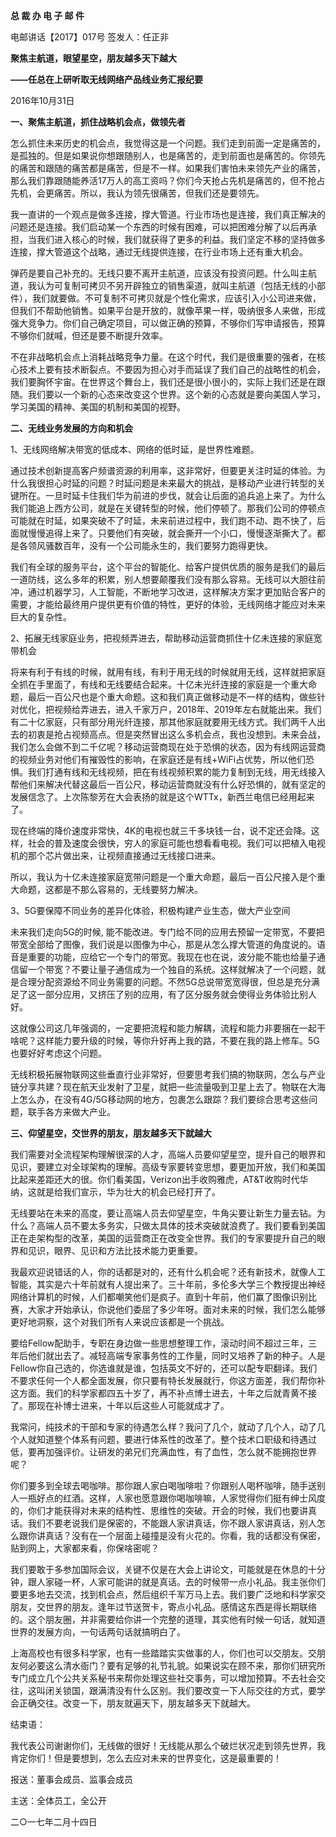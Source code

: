 **总 裁 办 电 子 邮 件**

 

电邮讲话【2017】017号                                    签发人：任正非

**聚焦主航道，眼望星空，朋友越多天下越大**

**——任总在上研听取无线网络产品线业务汇报纪要**

2016年10月31日

**一、聚焦主航道，抓住战略机会点，做领先者**

怎么抓住未来历史的机会点，我觉得这是一个问题。我们走到前面一定是痛苦的，是孤独的。但是如果说你想跟随别人，也是痛苦的，走到前面也是痛苦的。你领先的痛苦和跟随的痛苦都是痛苦，但是不一样。如果我们害怕未来领先产业的痛苦，那么我们靠跟随能养活17万人的高工资吗？你们今天抢占先机是痛苦的，但不抢占先机，会更痛苦。所以，我认为领先很痛苦，但我们还是要领先。

我一直讲的一个观点是做多连接，撑大管道。行业市场也是连接，我们真正解决的问题还是连接。我们启动某一个东西的时候有困难，可以把困难分解了以后再承担，当我们进入核心的时候，我们就获得了更多的利益。我们坚定不移的坚持做多连接，撑大管道这个战略，通过无线提供连接，在行业市场上还有重大机会。

弹药是要自己补充的。无线只要不离开主航道，应该没有投资问题。什么叫主航道，我认为可复制可拷贝不另开辟独立的销售渠道，就叫主航道（包括无线的小部件），我们就要做。不可复制不可拷贝就是个性化需求，应该引入小公司进来做，但我们不帮助他销售。如果平台是开放的，就像苹果一样，吸纳很多人来做，形成强大竞争力。你们自己确定项目，可以做正确的预算，不够你们写申请报告，预算不够你们就喊，但还是要不断提升效率。

不在非战略机会点上消耗战略竞争力量。在这个时代，我们是很重要的强者，在核心技术上要有技术断裂点。不要因为担心对手而延误了我们自己的战略性的机会，我们要胸怀宇宙。在世界这个舞台上，我们还是很小很小的，实际上我们还是在跟随。我们要以一个新的心态来改变这个世界。这个新的心态就是要向美国人学习，学习美国的精神、美国的机制和美国的视野。



 

**二、无线业务发展的方向和机会**

1、无线网络解决带宽的低成本、网络的低时延，是世界性难题。

通过技术创新提高客户频谱资源的利用率，这非常好，但要更关注时延的体验。为什么我很担心时延的问题？时延问题是未来最大的挑战，是移动产业进行转型的关键所在。一旦时延卡住我们华为前进的步伐，就会让后面的追兵追上来了。为什么我们能追上西方公司，就是在关键转型的时候，他们停顿了。那我们公司的停顿点可能就在时延，如果突破不了时延，未来前进过程中，我们跑不动、跑不快了，后面就慢慢追得上来了。只要他们有突破，就会撕开一个小口，慢慢逐渐撕大了。都是各领风骚数百年，没有一个公司能永生的，我们要努力跑得更快。

我们有全球的服务平台，这个平台的智能化、给客户提供优质的服务是我们的最后一道防线，这么多年的积累，别人想要颠覆我们没有那么容易。无线可以大胆往前冲，通过机器学习，人工智能，不断地学习改进，这样解决方案才更加贴合客户的需要，才能给最终用户提供更有价值的特性，更好的体验，无线网络才能应对未来巨大的复杂性。

2、拓展无线家庭业务，把视频弄进去，帮助移动运营商抓住十亿未连接的家庭宽带机会

将来有利于有线的时候，就用有线，有利于用无线的时候就用无线，这样就把家庭全抓在手里面了，有线和无线要结合起来。十亿未光纤连接的家庭是一个重大命题，最后一百公尺也是个重大命题。这和我们真正做移动是不一样的结构，做些针对优化，把视频给弄进去，进入千家万户，2018年、2019年左右就能出来。我们有二十亿家庭，只有部分用光纤连接，那其他家庭就要用无线方式。我们两千人出去的初衷是抢占视频高点。但是突然冒出这么多机会点，我也没想到。未来会战，我们怎么会做不到二千亿呢？移动运营商现在处于恐惧的状态，因为有线网运营商的视频业务对他们有摧毁性的影响，在家庭还是有线+WiFi占优势，所以他们恐惧。我们打通有线和无线视频，把在有线视频积累的能力复制到无线，用无线接入帮他们来解决代替这最后一百公尺，移动运营商就没有什么好恐惧的，就有坚定的发展信念了。上次陈黎芳在大会表扬的就是这个WTTx，新西兰电信已经用起来了。

现在终端的降价速度非常快，4K的电视也就三千多块钱一台，说不定还会降。这样，社会的普及速度会很快，穷人的家庭可能也想看看电视。我们可以把植入电视机的那个芯片做出来，让视频直接通过无线接口进来。

所以，我认为十亿未连接家庭宽带问题是一个重大命题，最后一百公尺接入是个重大命题，这都是不那么容易的，无线要努力解决。

3、5G要保障不同业务的差异化体验，积极构建产业生态，做大产业空间

未来我们走向5G的时候, 能不能改进。专门给不同的应用去预留一定带宽，不要把带宽全部给了图像，我们说是以图像为中心，那是从怎么撑大管道的角度说的。语音是重要的功能，应给它一个专门的带宽。我现在也在说，波分能不能也给量子通信留一个带宽？不要让量子通信成为一个独自的系统。这样就解决了一个问题，就是合理分配资源给不同业务需要的问题。不然5G总说带宽宽得很，但总是充分满足了这一部分应用，又挤压了别的应用，有了区分服务就会使得业务体验比别人好。

这就像公司这几年强调的，一定要把流程和能力解耦，流程和能力非要捆在一起干啥呢？这样能力要升级的时候，等你升好再上我的路，不要在我的路上修车。5G也要好好考虑这个问题。

无线积极拓展物联网这些垂直行业非常好，但要思考我们搞的物联网，怎么与产业链分享共建？现在航天业发射了卫星，就把一些流量吸到卫星上去了。物联在大海上怎么办，在没有4G/5G移动网的地方，包裹怎么跟踪？我们要综合思考这些问题，联手各方来做大产业。



 

**三、仰望星空，交世界的朋友，朋友越多天下就越大**

我们需要对全流程架构理解很深的人才，高端人员要仰望星空，提升自己的眼界和见识，要建立对全球架构的理解。高级专家要转变思想，要更加开放，我们和美国比起来差距还大的很。你们看美国，Verizon出手收购雅虎，AT&T收购时代华纳，这就是给我们宣示，华为壮大的机会已经打开了。

无线要站在未来的高度，要让高端人员去仰望星空，牛角尖要让新生力量去钻。为什么？高端人员不要太多务实，只做太具体的技术突破就浪费了。我们要看到美国正在走架构型的改革，美国的运营商正在改变全世界。我们的专家要提升自己的眼界和见识，眼界、见识和方法比技术能力更重要。

我最欢迎说错话的人，你的话都是对的，还有什么机会呢？还有新技术，就像人工智能，其实是六十年前就有人提出来了。三十年前，多伦多大学三个教授提出神经网络计算机的时候，人们都嘲笑他们是疯子。直到十年前，他们赢了图像识别比赛，大家才开始承认，你说他们委屈了多少年呀。面对未来的时候，我们怎么能够更好地洞察，这个对我们所有人来说应该都是一个挑战。

要给Fellow配助手，专职在身边做一些思想整理工作，滚动时间不超过三年，三年后他们就出去了。减轻高端专家事务性的工作量，同时又培养了新的种子。人是Fellow你自己选的，你选谁就是谁，包括英文不好的，还可以配专职翻译。我们不要求任何一个人都全面发展，你只要有特长发展就行，你这方面差，我们帮你补这方面。我们的科学家都四五十岁了，再不补点博士进去，十年之后就青黄不接了。那现在补博士进来，十年以后这些人可能就成才了。

我常问，纯技术的干部和专家的待遇怎么样？我问了几个，就动了几个人，动了几个人就知道整个体系有问题，要进行体系性的改革了。整个技术口职级和待遇过低，要再加强评价。让研发的弟兄们充满血性，有了血性，怎么就不能拥抱世界呢？

你们要多到全球去喝咖啡。那你跟人家白喝咖啡啦？你跟别人喝杯咖啡，随手送别人一瓶好点的红酒。这样，人家也愿意跟你喝咖啡嘛，人家觉得你们挺有绅士风度的，你们才能获得对未来的结构性、思维性的突破。开会的时候，我们也要讲真话。我们不要老说我们是保密的，不能跟人家讲真话，你不跟人家讲真话，别人怎么跟你讲真话？没有在一个层面上碰撞是没有火花的。你看，我的话都没有保密，贴到网上，大家都来看，你保啥密呢？

我们要敢于多参加国际会议，关键不仅是在大会上讲论文，可能就是在休息的十分钟，跟人家碰一杯，人家可能讲的就是真话。去的时候带一点小礼品。我主张你们要更多地去交流，找到机会点，然后组织千军万马上去。我们要广泛地和科学家交朋友，交世界的朋友。逢年过节送贺卡，寄点小礼品。感情这东西是得长期联络的。这个朋友圈，并非需要给你讲一个完整的道理，其实他有时候一句话，就知道世界的发展方向，一句话两句话就搞明白了。

上海高校也有很多科学家，也有一些踏踏实实做事的人，你们也可以交朋友。交朋友何必要这么清水衙门？要有足够的礼节礼貌。如果说实在顾不来，那你们研究所专门成立几个公共关系秘书来帮你处理这些社交事务，可以增加预算。不去社会交往，这叫闭关锁国，跟满清没有什么区别。我们要改变一下人际交往的方式，要学会正确交往。改变一下，朋友就遍天下，朋友越多天下就越大。



结束语：

我代表公司谢谢你们，无线做的很好！无线能从那么个破烂状况走到领先世界，我肯定你们！但是要想到，怎么去应对未来的世界变化，这是最重要的！

 





报送：董事会成员、监事会成员

主送：全体员工，全公开

二○一七年二月十四日